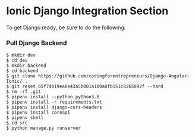 # Ionic Django Integration Section

To get Django ready, be sure to do the following:

### Pull Django Backend
```
$ mkdir dev
$ cd dev
$ mkdir backend
$ cd backend
$ git clone https://github.com/codingforentrepreneurs/Django-Angular-Ionic/ .
$ git reset 65f74b19ea8e43a5b001a100a0fb151c8265892f --hard
$ rm -rf .git
$ pipenv install --python python3.6
$ pipenv install -r requirements.txt
$ pipenv install django-cors-headers
$ pipenv install coreapi
$ pipenv shell
$ cd src
$ python manage.py runserver
```
